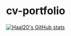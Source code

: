 # cv-portfolio

[![Haal20's GitHub stats](https://github-readme-stats.vercel.app/api?username=Haal20)](https://github.com/Haal20/github-readme-stats)
